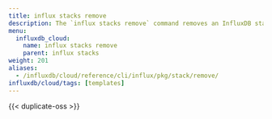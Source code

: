 ```yaml
---
title: influx stacks remove
description: The `influx stacks remove` command removes an InfluxDB stack and all associated resources.
menu:
  influxdb_cloud:
    name: influx stacks remove
    parent: influx stacks
weight: 201
aliases:
  - /influxdb/cloud/reference/cli/influx/pkg/stack/remove/
influxdb/cloud/tags: [templates]
---
```


{{< duplicate-oss >}}
